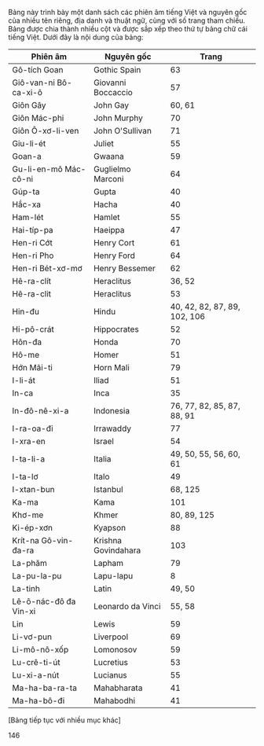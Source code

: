 Bảng này trình bày một danh sách các phiên âm tiếng Việt và nguyên gốc của nhiều tên riêng, địa danh và thuật ngữ, cùng với số trang tham chiếu. Bảng được chia thành nhiều cột và được sắp xếp theo thứ tự bảng chữ cái tiếng Việt. Dưới đây là nội dung của bảng:

Phiên âm | Nguyên gốc | Trang
--- | --- | ---
Gô-tích Goan | Gothic Spain | 63
Giô-van-ni Bô-ca-xi-ô | Giovanni Boccaccio | 57
Giôn Gây | John Gay | 60, 61
Giôn Mác-phi | John Murphy | 70
Giôn Ô-xơ-li-ven | John O'Sullivan | 71
Giu-li-ét | Juliet | 55
Goan-a | Gwaana | 59
Gu-li-en-mô Mác-cô-ni | Guglielmo Marconi | 64
Gúp-ta | Gupta | 40
Hắc-xa | Hacha | 40
Ham-lét | Hamlet | 55
Hai-típ-pa | Haeippa | 47
Hen-ri Cớt | Henry Cort | 61
Hen-ri Pho | Henry Ford | 64
Hen-ri Bét-xơ-mơ | Henry Bessemer | 62
Hê-ra-clít | Heraclitus | 36, 52
Hê-ra-clit | Heraclitus | 53
Hin-đu | Hindu | 40, 42, 82, 87, 89, 102, 106
Hi-pô-crát | Hippocrates | 52
Hôn-đa | Honda | 70
Hô-me | Homer | 51
Hớn Mãi-ti | Horn Mali | 79
I-li-át | Iliad | 51
In-ca | Inca | 35
In-đô-nê-xi-a | Indonesia | 76, 77, 82, 85, 87, 88, 91
I-ra-oa-đi | Irrawaddy | 77
I-xra-en | Israel | 54
I-ta-li-a | Italia | 49, 50, 55, 56, 60, 61
I-ta-lơ | Italo | 49
I-xtan-bun | Istanbul | 68, 125
Ka-ma | Kama | 101
Khơ-me | Khmer | 80, 89, 125
Ki-ép-xơn | Kyapson | 88
Krít-na Gô-vin-đa-ra | Krishna Govindahara | 103
La-phăm | Lapham | 79
La-pu-la-pu | Lapu-lapu | 8
La-tinh | Latin | 49, 50
Lê-ô-nác-đô đa Vin-xi | Leonardo da Vinci | 55, 58
Lin | Lewis | 59
Li-vơ-pun | Liverpool | 69
Li-mô-nô-xốp | Lomonosov | 59
Lu-crê-ti-út | Lucretius | 53
Lu-xi-a-nút | Lucianus | 55
Ma-ha-ba-ra-ta | Mahabharata | 41
Ma-ha-bô-đi | Mahabodhi | 41

[Bảng tiếp tục với nhiều mục khác]

146